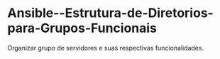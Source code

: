 # Ansible--Estrutura-de-Diretorios-para-Grupos-Funcionais
Organizar grupo de servidores e suas respectivas funcionalidades.
